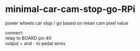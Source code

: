 # minimal-car-cam-stop-go-RPi
power wheels car stop / go based on mean cam pixel value

connect:<br>
relay to BOARD pin 40<br>
output + and - to pedal wires
